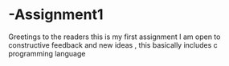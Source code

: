 # -Assignment1
Greetings to the readers this is my first assignment I am open to constructive feedback and new ideas , this basically includes c programming language 

